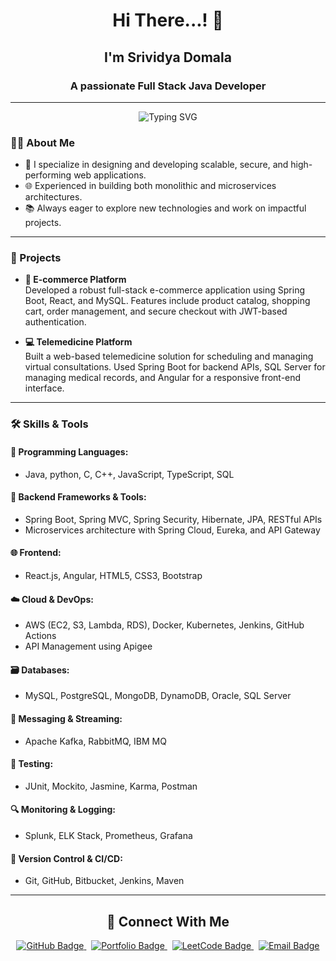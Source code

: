 <h1 align="center">Hi There...! 👋</h1>
<h2 align="center">I'm Srividya Domala</h2>
<h3 align="center">A passionate Full Stack Java Developer</h3>

---
<p align="center">
  <img src="https://readme-typing-svg.herokuapp.com?font=Fira+Code&weight=900&pause=1500&center=true&vCenter=true&width=700&lines=Welcome+to+Srividya's+GitHub+Profile!;Java+%7C+Spring+Boot+%7C+React+%7C+AWS+Enthusiast;Let's+build+something+amazing+💻" alt="Typing SVG" />
</p>

### 👩‍💻 About Me

- 🔧 I specialize in designing and developing scalable, secure, and high-performing web applications.
- 🌐 Experienced in building both monolithic and microservices architectures.
- 📚 Always eager to explore new technologies and work on impactful projects.

---

### 🚀 Projects

- **🛒 E-commerce Platform**  
  Developed a robust full-stack e-commerce application using Spring Boot, React, and MySQL. Features include product catalog, shopping cart, order management, and secure checkout with JWT-based authentication.

- **💻 Telemedicine Platform**  
  Built a web-based telemedicine solution for scheduling and managing virtual consultations. Used Spring Boot for backend APIs, SQL Server for managing medical records, and Angular for a responsive front-end interface.

---

### 🛠️ Skills & Tools

#### 🧩 Programming Languages:
- Java, python, C, C++, JavaScript, TypeScript, SQL

#### 🎯 Backend Frameworks & Tools:
- Spring Boot, Spring MVC, Spring Security, Hibernate, JPA, RESTful APIs
- Microservices architecture with Spring Cloud, Eureka, and API Gateway

#### 🌐 Frontend:
- React.js, Angular, HTML5, CSS3, Bootstrap

#### ☁️ Cloud & DevOps:
- AWS (EC2, S3, Lambda, RDS), Docker, Kubernetes, Jenkins, GitHub Actions
- API Management using Apigee

#### 🗃️ Databases:
- MySQL, PostgreSQL, MongoDB, DynamoDB, Oracle, SQL Server

#### 🔌 Messaging & Streaming:
- Apache Kafka, RabbitMQ, IBM MQ

#### 🧪 Testing:
- JUnit, Mockito, Jasmine, Karma, Postman

#### 🔍 Monitoring & Logging:
- Splunk, ELK Stack, Prometheus, Grafana

#### 🔄 Version Control & CI/CD:
- Git, GitHub, Bitbucket, Jenkins, Maven

---


<h2 align="center">🚀 Connect With Me</h2>

<p align="center">
  <a href="https://github.com/dsrividya" target="_blank">
    <img src="https://img.shields.io/badge/GitHub-100000?style=for-the-badge&logo=github&logoColor=white" alt="GitHub Badge"/>
  </a>
  &nbsp;
  <a href="https://dsrividya.github.io/Portfolio_srividya/" target="_blank">
    <img src="https://img.shields.io/badge/Portfolio-29ABE2?style=for-the-badge&logo=Internet%20Explorer&logoColor=white" alt="Portfolio Badge"/>
  </a>
  &nbsp;
  <a href="https://leetcode.com/SrividyaDomala/" target="_blank">
    <img src="https://img.shields.io/badge/LeetCode-FFA116?style=for-the-badge&logo=leetcode&logoColor=black" alt="LeetCode Badge"/>
  </a>
  &nbsp;
  <a href="mailto:srividyadomala0712@gmail.com" target="_blank">
    <img src="https://img.shields.io/badge/Email-D44638?style=for-the-badge&logo=gmail&logoColor=white" alt="Email Badge"/>
  </a>
</p>





